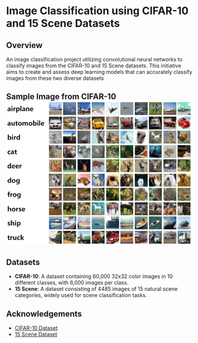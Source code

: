 # Image Classification using CIFAR-10 and 15 Scene Datasets

## Overview
An image classification project utilizing convolutional neural networks to classify images from the CIFAR-10 and 15 Scene datasets. This initiative aims to create and assess deep learning models that can accurately classify images from these two diverse datasets
## Sample Image from CIFAR-10 ![CIFAR-10 Sample Image](https://github.com/jamesbengi/Image-Classification-CIFAR10-15Scene/blob/main/cifar.png)
## Datasets
- **CIFAR-10**: A dataset containing 60,000 32x32 color images in 10 different classes, with 6,000 images per class.
- **15 Scene**: A dataset consisting of 4485 images of 15 natural scene categories, widely used for scene classification tasks.


## Acknowledgements
- [CIFAR-10 Dataset](https://www.cs.toronto.edu/~kriz/cifar.html)
- [15 Scene Dataset](https://figshare.com/articles/dataset/15-Scene_Image_Dataset/7007177?file=12855452)


